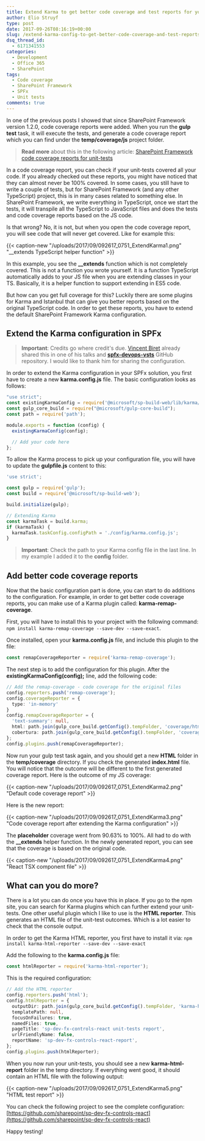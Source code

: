 ```yaml
---
title: Extend Karma to get better code coverage and test reports for your SharePoint Framework solutions
author: Elio Struyf
type: post
date: 2017-09-26T08:16:19+00:00
slug: /extend-karma-config-to-get-better-code-coverage-and-test-reports-for-your-sharepoint-framework-solutions/
dsq_thread_id:
  - 6171341553
categories:
  - Development
  - Office 365
  - SharePoint
tags:
  - Code coverage
  - SharePoint Framework
  - SPFx
  - Unit tests
comments: true
---
```


In one of the previous posts I showed that since SharePoint Framework version 1.2.0, code coverage reports were added. When you run the **gulp test** task, it will execute the tests, and generate a code coverage report which you can find under the **temp/coverage/js** project folder.

> **Read more** about this in the following article: [SharePoint Framework code coverage reports for unit-tests](https://www.eliostruyf.com/sharepoint-framework-code-coverage-reports-for-unit-tests/)

In a code coverage report, you can check if your unit-tests covered all your code. If you already checked out these reports, you might have noticed that they can almost never be 100% covered. In some cases, you still have to write a couple of tests, but for SharePoint Framework (and any other TypeScript) project, this is in many cases related to something else. In SharePoint Framework, we write everything in TypeScript, once we start the tests, it will transpile all the TypeScript to JavaScript files and does the tests and code coverage reports based on the JS code.

Is that wrong? No, it is not, but when you open the code coverage report, you will see code that will never get covered. Like for example this:

{{< caption-new "/uploads/2017/09/092617_0751_ExtendKarma1.png" "__extends TypeScript helper function" >}}

In this example, you see the **__extends** function which is not completely covered. This is not a function you wrote yourself. It is a function TypeScript automatically adds to your JS file when you are extending classes in your TS. Basically, it is a helper function to support extending in ES5 code.

But how can you get full coverage for this? Luckily there are some plugins for Karma and Istanbul that can give you better reports based on the original TypeScript code. In order to get these reports, you have to extend the default SharePoint Framework Karma configuration.

## Extend the Karma configuration in SPFx

> **Important**: Credits go where credit's due. [Vincent Biret](https://twitter.com/baywet) already shared this in one of his talks and [**spfx-devops-vsts**](https://github.com/baywet/spfx-devops-vsts) GitHub repository. I would like to thank him for sharing the configuration.

In order to extend the Karma configuration in your SPFx solution, you first have to create a new **karma.config.js** file. The basic configuration looks as follows:

```typescript
"use strict";
const existingKarmaConfig = require('@microsoft/sp-build-web/lib/karma/karma.config');
const gulp_core_build = require("@microsoft/gulp-core-build");
const path = require('path');

module.exports = function (config) {
  existingKarmaConfig(config);

  // Add your code here
};
```

To allow the Karma process to pick up your configuration file, you will have to update the **gulpfile.js** content to this:

```typescript
'use strict';

const gulp = require('gulp');
const build = require('@microsoft/sp-build-web');

build.initialize(gulp);

// Extending Karma
const karmaTask = build.karma;
if (karmaTask) {
  karmaTask.taskConfig.configPath = './config/karma.config.js';
}
```


> **Important**: Check the path to your Karma config file in the last line. In my example I added it to the **config** folder.


## Add better code coverage reports

Now that the basic configuration part is done, you can start to do additions to the configuration. For example, in order to get better code coverage reports, you can make use of a Karma plugin called: **karma-remap-coverage**.

First, you will have to install this to your project with the following command: `npm install karma-remap-coverage --save-dev --save-exact`.

Once installed, open your **karma.config.js** file, and include this plugin to the file:

```typescript
const remapCoverageReporter = require('karma-remap-coverage');
```

The next step is to add the configuration for this plugin. After the **existingKarmaConfig(config);** line, add the following code:

```typescript
// Add the remap-coverage - code coverage for the original files
config.reporters.push('remap-coverage');
config.coverageReporter = {
  type: 'in-memory'
}
config.remapCoverageReporter = {
  'text-summary': null,
  html: path.join(gulp_core_build.getConfig().tempFolder, 'coverage/html'),
  cobertura: path.join(gulp_core_build.getConfig().tempFolder, 'coverage/cobertura.xml')
};
config.plugins.push(remapCoverageReporter);
```

Now run your gulp test task again, and you should get a new **HTML** folder in the **temp/coverage** directory. If you check the generated **index.html** file. You will notice that the outcome will be different to the first generated coverage report. Here is the outcome of my JS coverage:

{{< caption-new "/uploads/2017/09/092617_0751_ExtendKarma2.png" "Default code coverage report" >}}

Here is the new report:

{{< caption-new "/uploads/2017/09/092617_0751_ExtendKarma3.png" "Code coverage report after extending the Karma configuration" >}}

The **placeholder** coverage went from 90.63% to 100%. All had to do with the **__extends** helper function. In the newly generated report, you can see that the coverage is based on the original code.

{{< caption-new "/uploads/2017/09/092617_0751_ExtendKarma4.png" "React TSX component file" >}}

## What can you do more?

There is a lot you can do once you have this in place. If you go to the npm site, you can search for Karma plugins which can further extend your unit-tests. One other useful plugin which I like to use is the **HTML reporter**. This generates an HTML file of the unit-test outcomes. Which is a lot easier to check that the console output.

In order to get the Karma HTML reporter, you first have to install it via: `npm install karma-html-reporter --save-dev --save-exact`

Add the following to the **karma.config.js** file:

```typescript
const htmlReporter = require('karma-html-reporter');
```

This is the required configuration:

```typescript
// Add the HTML reporter
config.reporters.push('html');
config.htmlReporter = {
  outputDir: path.join(gulp_core_build.getConfig().tempFolder, 'karma-html-report'),
  templatePath: null,
  focusOnFailures: true,
  namedFiles: true,
  pageTitle: 'sp-dev-fx-controls-react unit-tests report',
  urlFriendlyName: false,
  reportName: 'sp-dev-fx-controls-react-report',
};
config.plugins.push(htmlReporter);
```

When you now run your unit-tests, you should see a new **karma-html-report** folder in the temp directory. If everything went good, it should contain an HTML file with the following output:

{{< caption-new "/uploads/2017/09/092617_0751_ExtendKarma5.png" "HTML test report" >}}

You can check the following project to see the complete configuration: [https://github.com/sharepoint/sp-dev-fx-controls-react](https://github.com/sharepoint/sp-dev-fx-controls-react)

Happy testing!